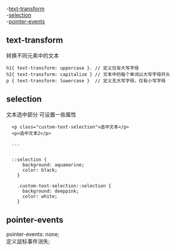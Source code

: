 -[text-transform](#text-transform)  
-[selection](#selection)  
-[pointer-events](#pointer-events)  

## text-transform

转换不同元素中的文本
```
h1{ text-transform: uppercase }. // 定义仅有大写字母
h2{ text-transform: capitalize } // 文本中的每个单词以大写字母开头
p { text-transform: lowercase }  // 定义无大写字母，仅有小写字母

```

## selection

文本选中部分 可设置一些属性

```
  <p class="custom-text-selection">选中文本</p>
  <p>选中文本2</p>

  ... 


  ::selection {
	  background: aquamarine;
	  color: black;
	}

	.custom-text-selection::selection {
	  background: deeppink;
	  color: white;
	}

```


## pointer-events

pointer-events: none;   
定义鼠标事件消失;  















